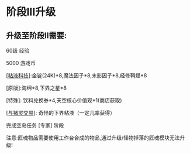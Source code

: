 # 阶段III升级

## 升级至阶段II需要:

60级 经验

5000 游戏币

[\[粘液科技\]](https://doc.skycraft.cn/plugins/slimefun):金锭\(24K\)\*8,魔法因子\*8,末影因子\*8,经修鞘翅\*8

\[原版\]:海绵\*8,下界之星\*8

\[特殊\]: 饮料兑换券\*4,天空核心价值观\*1(商店获取\)

[\[与猪灵交易\]](https://doc.skycraft.cn/plugins/): 奇怪的下界粘液（一定几率获得）

完成空岛任务 \[专家\] 阶段

注意:匠魂物品需要使用工作台合成的物品,通过升级/怪物掉落的匠魂模块无法升级!

